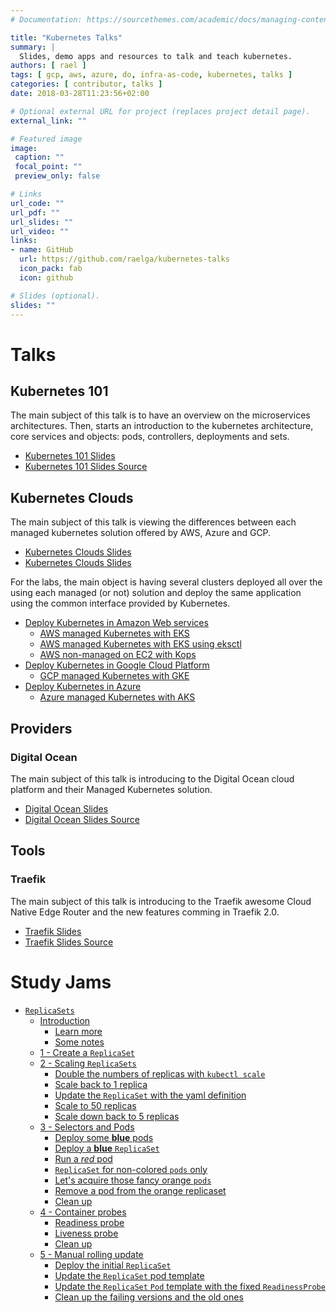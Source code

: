 ```yaml
---
# Documentation: https://sourcethemes.com/academic/docs/managing-content/

title: "Kubernetes Talks"
summary: |
  Slides, demo apps and resources to talk and teach kubernetes.
authors: [ rael ]
tags: [ gcp, aws, azure, do, infra-as-code, kubernetes, talks ]
categories: [ contributor, talks ]
date: 2018-03-28T11:23:56+02:00

# Optional external URL for project (replaces project detail page).
external_link: ""

# Featured image
image:
 caption: ""
 focal_point: ""
 preview_only: false

# Links
url_code: ""
url_pdf: ""
url_slides: ""
url_video: ""
links:
- name: GitHub
  url: https://github.com/raelga/kubernetes-talks
  icon_pack: fab
  icon: github

# Slides (optional).
slides: ""
---
```


# Talks

## Kubernetes 101

The main subject of this talk is to have an overview on the microservices architectures. Then, starts an introduction to the kubernetes architecture, core services and objects: pods, controllers, deployments and sets.

- [Kubernetes 101 Slides](https://talks.godoc.org/github.com/raelga/kubernetes-talks/101/kubernetes-101.slide)
- [Kubernetes 101 Slides Source](101/)

## Kubernetes Clouds

The main subject of this talk is viewing the differences between each managed kubernetes solution offered by AWS, Azure and GCP.

- [Kubernetes Clouds Slides](https://talks.godoc.org/github.com/raelga/kubernetes-talks/clouds/kubernetes-clouds.slide)
- [Kubernetes Clouds Slides](clouds/)

For the labs, the main object is having several clusters deployed all over the using each managed (or not) solution and deploy the same application using the common interface provided by Kubernetes.

- [Deploy Kubernetes in Amazon Web services](clouds/labs/aws/#deploy-kubernetes-in-aws)
  - [AWS managed Kubernetes with EKS](clouds/labs/aws/#managed-kubernetes-with-eks)
  - [AWS managed Kubernetes with EKS using eksctl](clouds/labs/aws/#amazon-web-services---eksctl-alpha)
  - [AWS non-managed on EC2 with Kops](clouds/labs/aws/#amazon-web-services---kops)
- [Deploy Kubernetes in Google Cloud Platform](clouds/labs/gcp/#deploy-kubernetes-in-google-cloud-platform)
  - [GCP managed Kubernetes with GKE](clouds/labs/gcp/#managed-kubernetes-with-google-kubernetes-engine-gke)
- [Deploy Kubernetes in Azure](clouds/labs/azure/#deploy-kubernetes-in-microsoft-azure)
  - [Azure managed Kubernetes with AKS](clouds/labs/azure/#managed-kubernetes-with-azure-kubernetes-service-aks)

## Providers

### Digital Ocean

The main subject of this talk is introducing to the Digital Ocean cloud platform and their Managed Kubernetes solution.

- [Digital Ocean Slides](https://talks.godoc.org/github.com/raelga/kubernetes-talks/providers/do/digital-ocean.slide)
- [Digital Ocean Slides Source](providers/do/)

## Tools

### Traefik

The main subject of this talk is introducing to the Traefik awesome Cloud Native Edge Router and the new features comming in Traefik 2.0.

- [Traefik Slides](https://talks.godoc.org/github.com/raelga/kubernetes-talks/traefik/traefik.slide)
- [Traefik Slides Source](traefik/)

# Study Jams

- [`ReplicaSets`](study-jams/k8s/default/replicasets/#replicasets)
  - [Introduction](study-jams/k8s/default/replicasets/#introduction)
    - [Learn more](study-jams/k8s/default/replicasets/#learn-more)
    - [Some notes](study-jams/k8s/default/replicasets/#some-notes)
  - [1 - Create a `ReplicaSet`](study-jams/k8s/default/replicasets/#1---create-a-replicaset)
  - [2 - Scaling `ReplicaSets`](study-jams/k8s/default/replicasets/#2---scaling-replicasets)
    - [Double the numbers of replicas with `kubectl scale`](study-jams/k8s/default/replicasets/#double-the-numbers-of-replicas-with-kubectl-scale)
    - [Scale back to 1 replica](study-jams/k8s/default/replicasets/#scale-back-to-1-replica)
    - [Update the `ReplicaSet` with the yaml definition](study-jams/k8s/default/replicasets/#update-the-replicaset-with-the-yaml-definition)
    - [Scale to 50 replicas](study-jams/k8s/default/replicasets/#scale-to-50-replicas)
    - [Scale down back to 5 replicas](study-jams/k8s/default/replicasets/#scale-down-back-to-5-replicas)
  - [3 - Selectors and Pods](study-jams/k8s/default/replicasets/#3---selectors-and-pods)
    - [Deploy some **blue** pods](study-jams/k8s/default/replicasets/#deploy-some-blue-pods)
    - [Deploy a **blue** `ReplicaSet`](study-jams/k8s/default/replicasets/#deploy-a-blue-replicaset)
    - [Run a _red_ pod](study-jams/k8s/default/replicasets/#run-a-red-pod)
    - [`ReplicaSet` for non-colored `pods` only](study-jams/k8s/default/replicasets/#replicaset-for-non-colored-pods-only)
    - [Let's acquire those fancy orange `pods`](study-jams/k8s/default/replicasets/#lets-acquire-those-fancy-orange-pods)
    - [Remove a pod from the orange replicaset](study-jams/k8s/default/replicasets/#remove-a-pod-from-the-orange-replicaset)
    - [Clean up](study-jams/k8s/default/replicasets/#clean-up)
  - [4 - Container probes](study-jams/k8s/default/replicasets/#4---container-probes)
    - [Readiness probe](study-jams/k8s/default/replicasets/#readiness-probe)
    - [Liveness probe](study-jams/k8s/default/replicasets/#liveness-probe)
    - [Clean up](study-jams/k8s/default/replicasets/#clean-up-1)
  - [5 - Manual rolling update](study-jams/k8s/default/replicasets/#5---manual-rolling-update)
    - [Deploy the initial `ReplicaSet`](study-jams/k8s/default/replicasets/#deploy-the-initial-replicaset)
    - [Update the `ReplicaSet` pod template](study-jams/k8s/default/replicasets/#update-the-replicaset-pod-template)
    - [Update the `ReplicaSet` `Pod` template with the fixed `ReadinessProbe`](study-jams/k8s/default/replicasets/#update-the-replicaset-pod-template-with-the-fixed-readinessprobe)
    - [Clean up the failing versions and the old ones](study-jams/k8s/default/replicasets/#clean-up-the-failing-versions-and-the-old-ones)


